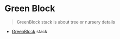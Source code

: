 # Green Block

> GreenBlock stack is about tree or nursery details

- [GreenBlock](./GreenBlock.tsx) stack
